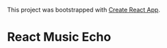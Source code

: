 This project was bootstrapped with [Create React App](https://github.com/facebookincubator/create-react-app).

# React Music Echo